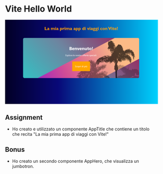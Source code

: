 # Vite Hello World

![vice_city](image.png)

## Assignment

- Ho creato e utilizzato un componente AppTitle che contiene un titolo che recita "La mia prima app di viaggi con Vite!"

## Bonus

- Ho creato un secondo componente AppHero, che visualizza un jumbotron.
